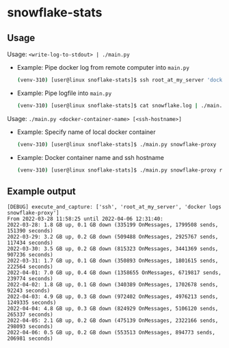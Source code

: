 # snowflake-stats

## Usage

Usage: `<write-log-to-stdout> | ./main.py`

- Example: Pipe docker log from remote computer into `main.py`

   ```bash
   (venv-310) [user@linux snoflake-stats]$ ssh root_at_my_server 'docker logs snowflake-proxy' 2>&1 | ./main.py
   ```

- Example: Pipe logfile into `main.py`

   ```bash
   (venv-310) [user@linux snoflake-stats]$ cat snowflake.log | ./main.py
   ```

Usage: `./main.py <docker-container-name> [<ssh-hostname>]`

- Example: Specify name of local docker container

   ```bash
   (venv-310) [user@linux snoflake-stats]$ ./main.py snowflake-proxy
   ```

- Example: Docker container name and ssh hostname

   ```bash
   (venv-310) [user@linux snoflake-stats]$ ./main.py snowflake-proxy root_at_my_server
   ```

## Example output

```
[DEBUG] execute_and_capture: ['ssh', 'root_at_my_server', 'docker logs snowflake-proxy']
From 2022-03-28 11:58:25 until 2022-04-06 12:31:40:
2022-03-28: 1.8 GB up, 0.1 GB down (335199 OnMessages, 1799508 sends, 151390 seconds)
2022-03-29: 3.2 GB up, 0.2 GB down (509488 OnMessages, 2925767 sends, 117434 seconds)
2022-03-30: 3.5 GB up, 0.2 GB down (815323 OnMessages, 3441369 sends, 907236 seconds)
2022-03-31: 1.7 GB up, 0.1 GB down (350893 OnMessages, 1801615 sends, 222564 seconds)
2022-04-01: 7.0 GB up, 0.4 GB down (1358655 OnMessages, 6719817 sends, 239774 seconds)
2022-04-02: 1.8 GB up, 0.1 GB down (340389 OnMessages, 1702678 sends, 92243 seconds)
2022-04-03: 4.9 GB up, 0.3 GB down (972402 OnMessages, 4976213 sends, 1249335 seconds)
2022-04-04: 4.8 GB up, 0.3 GB down (824929 OnMessages, 5106120 sends, 265337 seconds)
2022-04-05: 2.1 GB up, 0.2 GB down (475139 OnMessages, 2322166 sends, 298093 seconds)
2022-04-06: 0.5 GB up, 0.2 GB down (553513 OnMessages, 894773 sends, 206981 seconds)
```
